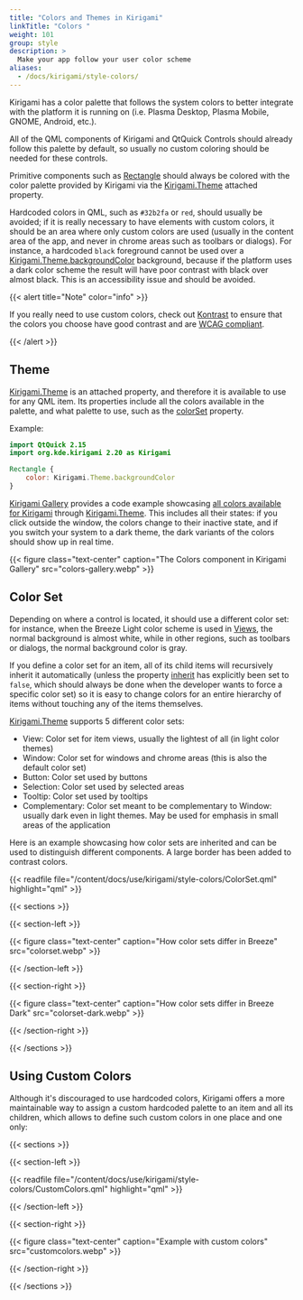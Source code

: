 ```yaml
---
title: "Colors and Themes in Kirigami"
linkTitle: "Colors "
weight: 101
group: style
description: >
  Make your app follow your user color scheme
aliases:
  - /docs/kirigami/style-colors/
---
```


Kirigami has a color palette that follows the system colors to better integrate
with the platform it is running on (i.e. Plasma Desktop, Plasma Mobile,
GNOME, Android, etc.).

All of the QML components of Kirigami and QtQuick Controls should already
follow this palette by default, so usually no custom coloring should be needed 
for these controls.

Primitive components such as [Rectangle](docs:qtquick;QtQuick.Rectangle) should always be colored with the
color palette provided by Kirigami via the [Kirigami.Theme](docs:kirigami2;Kirigami::PlatformTheme) attached property.

Hardcoded colors in QML, such as `#32b2fa` or `red`, should usually be
avoided; if it is really necessary to have elements with custom colors, it should be an area where only custom colors are used (usually in the content area of the app, and never in chrome areas such as toolbars or dialogs). For instance, a hardcoded `black` foreground cannot be used over a
[Kirigami.Theme.backgroundColor](docs:kirigami2;Kirigami::PlatformTheme::backgroundColor) background, because if the platform uses a
dark color scheme the result will have poor contrast with black over almost black. This is an accessibility issue and should be avoided.

{{< alert title="Note" color="info" >}}

If you really need to use custom colors, check out [Kontrast](https://apps.kde.org/kontrast/) to ensure that the colors you choose have good contrast and are [WCAG compliant](https://en.wikipedia.org/wiki/Web_Content_Accessibility_Guidelines).

{{< /alert >}}

## Theme

[Kirigami.Theme](docs:kirigami2;Kirigami::PlatformTheme) is an attached property, and therefore it is available to use for any QML item. Its properties include all the colors available in the
palette, and what palette to use, such as the [colorSet](docs:kirigami2;Kirigami::PlatformTheme::colorSet) property.

Example:

```qml
import QtQuick 2.15
import org.kde.kirigami 2.20 as Kirigami

Rectangle {
    color: Kirigami.Theme.backgroundColor
}
```

[Kirigami Gallery](../introduction-kirigami-gallery) provides a code example showcasing [all colors available for Kirigami](https://invent.kde.org/sdk/kirigami-gallery/-/blob/master/src/data/contents/ui/gallery/ColorsGallery.qml) through [Kirigami.Theme](docs:kirigami2;Kirigami::PlatformTheme). This includes all their states: if you click outside the window, the colors change to their inactive state, and if you switch your system to a dark theme, the dark variants of the colors should show up in real time.

{{< figure class="text-center" caption="The Colors component in Kirigami Gallery" src="colors-gallery.webp"  >}}

## Color Set

Depending on where a control is located, it should use a different color set: for instance, when the Breeze Light color scheme is used in [Views](https://doc.qt.io/qt-6/qtquick-modelviewsdata-modelview.html), the normal background is almost white, while in other regions, such as toolbars or
dialogs, the normal background color is gray.

If you define a color set for an item, all of its child items will recursively inherit it automatically (unless the property [inherit](docs:kirigami2;Kirigami::PlatformTheme::inherit) has
explicitly been set to `false`, which should always be done when the developer 
wants to force a specific color set) so it is easy to change colors for an 
entire hierarchy of items without touching any of the items themselves.

[Kirigami.Theme](docs:kirigami2;Kirigami::PlatformTheme) supports 5 different color sets:

* View: Color set for item views, usually the lightest of all
  (in light color themes)
* Window: Color set for windows and chrome areas (this is also the default color set)
* Button: Color set used by buttons
* Selection: Color set used by selected areas
* Tooltip: Color set used by tooltips
* Complementary: Color set meant to be complementary to Window: usually
  dark even in light themes. May be used for emphasis in small
  areas of the application

Here is an example showcasing how color sets are inherited and can be used to distinguish different components. A large border has been added to contrast colors.

{{< readfile file="/content/docs/use/kirigami/style-colors/ColorSet.qml" highlight="qml" >}}

{{< sections >}}

{{< section-left >}}

{{< figure class="text-center" caption="How color sets differ in Breeze" src="colorset.webp" >}}

{{< /section-left >}}

{{< section-right >}}

{{< figure class="text-center" caption="How color sets differ in Breeze Dark" src="colorset-dark.webp" >}}

{{< /section-right >}}

{{< /sections >}}

## Using Custom Colors

Although it's discouraged to use hardcoded colors, Kirigami offers a more 
maintainable way to assign a custom hardcoded palette to an item and all its 
children, which allows to define such custom colors in one place and one
only:

{{< sections >}}

{{< section-left >}}

{{< readfile file="/content/docs/use/kirigami/style-colors/CustomColors.qml" highlight="qml" >}}

{{< /section-left >}}

{{< section-right >}}

{{< figure class="text-center" caption="Example with custom colors" src="customcolors.webp" >}}

{{< /section-right >}}

{{< /sections >}}


